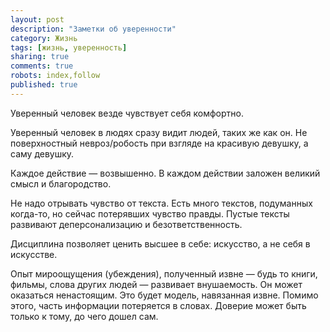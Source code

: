 ```yaml
---
layout: post
description: "Заметки об уверенности"
category: Жизнь
tags: [жизнь, уверенность]
sharing: true
comments: true
robots: index,follow
published: true
---
```


Уверенный человек везде чувствует себя комфортно.

Уверенный человек в людях сразу видит людей, таких же как он. Не поверхностный невроз/робость при взгляде на красивую девушку, а саму девушку.

Каждое действие — возвышенно. В каждом действии заложен великий смысл и благородство.

Не надо отрывать чувство от текста. Есть много текстов, подуманных когда-то, но сейчас потерявших чувство правды.
Пустые тексты развивают деперсонализацию и безответственность.

Дисциплина позволяет ценить высшее в себе: искусство, а не себя в искусстве.

Опыт мироощущения (убеждения), полученный извне — будь то книги, фильмы, слова других людей — развивает внушаемость. Он может оказаться ненастоящим. Это будет модель, навязанная извне. Помимо этого, часть информации потеряется в словах. Доверие может быть только к тому, до чего дошел сам.